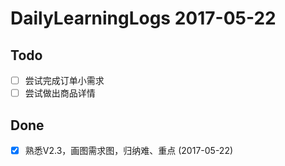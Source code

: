 # DailyLearningLogs  2017-05-22

## Todo
- [ ] 尝试完成订单小需求
- [ ] 尝试做出商品详情

## Done
- [x] 熟悉V2.3，画图需求图，归纳难、重点 (2017-05-22)

